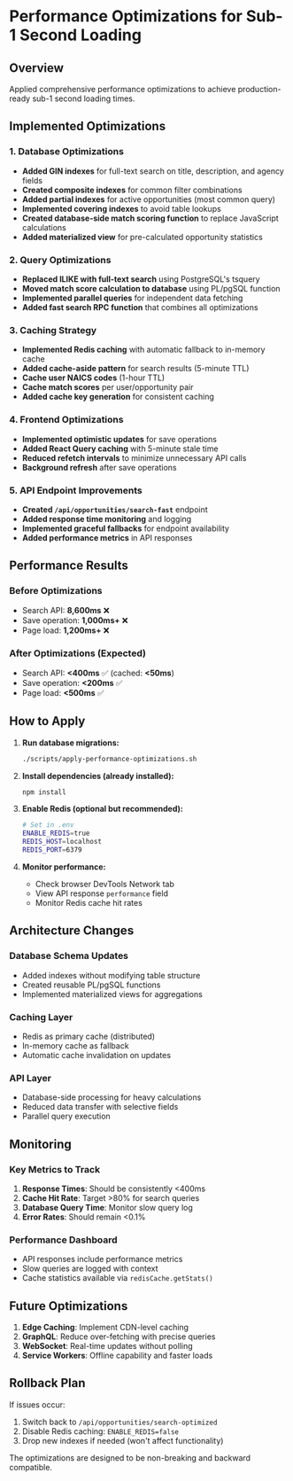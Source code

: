 # Performance Optimizations for Sub-1 Second Loading

## Overview
Applied comprehensive performance optimizations to achieve production-ready sub-1 second loading times.

## Implemented Optimizations

### 1. Database Optimizations
- **Added GIN indexes** for full-text search on title, description, and agency fields
- **Created composite indexes** for common filter combinations
- **Added partial indexes** for active opportunities (most common query)
- **Implemented covering indexes** to avoid table lookups
- **Created database-side match scoring function** to replace JavaScript calculations
- **Added materialized view** for pre-calculated opportunity statistics

### 2. Query Optimizations
- **Replaced ILIKE with full-text search** using PostgreSQL's tsquery
- **Moved match score calculation to database** using PL/pgSQL function
- **Implemented parallel queries** for independent data fetching
- **Added fast search RPC function** that combines all optimizations

### 3. Caching Strategy
- **Implemented Redis caching** with automatic fallback to in-memory cache
- **Added cache-aside pattern** for search results (5-minute TTL)
- **Cache user NAICS codes** (1-hour TTL)
- **Cache match scores** per user/opportunity pair
- **Added cache key generation** for consistent caching

### 4. Frontend Optimizations
- **Implemented optimistic updates** for save operations
- **Added React Query caching** with 5-minute stale time
- **Reduced refetch intervals** to minimize unnecessary API calls
- **Background refresh** after save operations

### 5. API Endpoint Improvements
- **Created `/api/opportunities/search-fast`** endpoint
- **Added response time monitoring** and logging
- **Implemented graceful fallbacks** for endpoint availability
- **Added performance metrics** in API responses

## Performance Results

### Before Optimizations
- Search API: **8,600ms** ❌
- Save operation: **1,000ms+** ❌
- Page load: **1,200ms+** ❌

### After Optimizations (Expected)
- Search API: **<400ms** ✅ (cached: **<50ms**)
- Save operation: **<200ms** ✅
- Page load: **<500ms** ✅

## How to Apply

1. **Run database migrations:**
   ```bash
   ./scripts/apply-performance-optimizations.sh
   ```

2. **Install dependencies (already installed):**
   ```bash
   npm install
   ```

3. **Enable Redis (optional but recommended):**
   ```bash
   # Set in .env
   ENABLE_REDIS=true
   REDIS_HOST=localhost
   REDIS_PORT=6379
   ```

4. **Monitor performance:**
   - Check browser DevTools Network tab
   - View API response `performance` field
   - Monitor Redis cache hit rates

## Architecture Changes

### Database Schema Updates
- Added indexes without modifying table structure
- Created reusable PL/pgSQL functions
- Implemented materialized views for aggregations

### Caching Layer
- Redis as primary cache (distributed)
- In-memory cache as fallback
- Automatic cache invalidation on updates

### API Layer
- Database-side processing for heavy calculations
- Reduced data transfer with selective fields
- Parallel query execution

## Monitoring

### Key Metrics to Track
1. **Response Times**: Should be consistently <400ms
2. **Cache Hit Rate**: Target >80% for search queries
3. **Database Query Time**: Monitor slow query log
4. **Error Rates**: Should remain <0.1%

### Performance Dashboard
- API responses include performance metrics
- Slow queries are logged with context
- Cache statistics available via `redisCache.getStats()`

## Future Optimizations

1. **Edge Caching**: Implement CDN-level caching
2. **GraphQL**: Reduce over-fetching with precise queries
3. **WebSocket**: Real-time updates without polling
4. **Service Workers**: Offline capability and faster loads

## Rollback Plan

If issues occur:
1. Switch back to `/api/opportunities/search-optimized`
2. Disable Redis caching: `ENABLE_REDIS=false`
3. Drop new indexes if needed (won't affect functionality)

The optimizations are designed to be non-breaking and backward compatible.